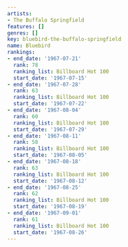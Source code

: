 ```yaml
---
artists:
- The Buffalo Springfield
features: []
genres: []
key: bluebird-the-buffalo-springfield
name: Bluebird
rankings:
- end_date: '1967-07-21'
  rank: 78
  ranking_list: Billboard Hot 100
  start_date: '1967-07-15'
- end_date: '1967-07-28'
  rank: 63
  ranking_list: Billboard Hot 100
  start_date: '1967-07-22'
- end_date: '1967-08-04'
  rank: 60
  ranking_list: Billboard Hot 100
  start_date: '1967-07-29'
- end_date: '1967-08-11'
  rank: 58
  ranking_list: Billboard Hot 100
  start_date: '1967-08-05'
- end_date: '1967-08-18'
  rank: 63
  ranking_list: Billboard Hot 100
  start_date: '1967-08-12'
- end_date: '1967-08-25'
  rank: 62
  ranking_list: Billboard Hot 100
  start_date: '1967-08-19'
- end_date: '1967-09-01'
  rank: 61
  ranking_list: Billboard Hot 100
  start_date: '1967-08-26'
---
```


